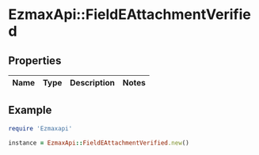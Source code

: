 # EzmaxApi::FieldEAttachmentVerified

## Properties

| Name | Type | Description | Notes |
| ---- | ---- | ----------- | ----- |

## Example

```ruby
require 'Ezmaxapi'

instance = EzmaxApi::FieldEAttachmentVerified.new()
```

